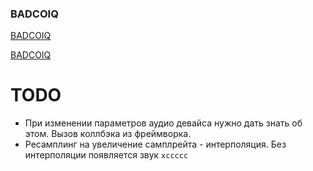 ### BADCOIQ

[BADCOIQ](https://github.com/badcoiq/badcoiq/wiki)

[BADCOIQ](https://badcoiq.ucoz.net/forum/)

# TODO

* При изменении параметров аудио девайса нужно дать знать об этом. Вызов коллбэка из фреймворка.
* Ресамплинг на увеличение самплрейта - интерполяция. Без интерполяции появляется звук `хссссс`
